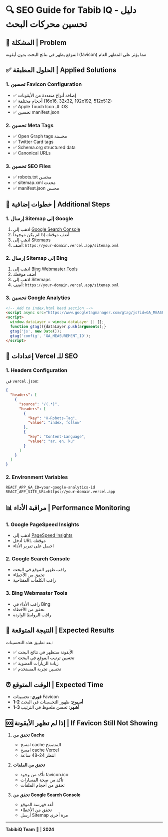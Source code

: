 # 🔍 SEO Guide for Tabib IQ - دليل تحسين محركات البحث

## 🎯 المشكلة | Problem
الموقع يظهر في نتائج البحث بدون أيقونة (favicon) مما يؤثر على المظهر العام

## ✅ الحلول المطبقة | Applied Solutions

### 1. **تحسين Favicon Configuration**
- ✅ إضافة أنواع متعددة من الأيقونات
- ✅ أحجام مختلفة (16x16, 32x32, 192x192, 512x512)
- ✅ Apple Touch Icon للـ iOS
- ✅ تحسين manifest.json

### 2. **تحسين Meta Tags**
- ✅ Open Graph tags محسنة
- ✅ Twitter Card tags
- ✅ Schema.org structured data
- ✅ Canonical URLs

### 3. **تحسين SEO Files**
- ✅ robots.txt محسن
- ✅ sitemap.xml محدث
- ✅ manifest.json محسن

## 🚀 خطوات إضافية | Additional Steps

### 1. **إرسال Sitemap إلى Google**
1. اذهب إلى [Google Search Console](https://search.google.com/search-console)
2. أضف موقعك إذا لم يكن موجوداً
3. اذهب إلى Sitemaps
4. أضف: `https://your-domain.vercel.app/sitemap.xml`

### 2. **إرسال Sitemap إلى Bing**
1. اذهب إلى [Bing Webmaster Tools](https://www.bing.com/webmasters)
2. أضف موقعك
3. اذهب إلى Sitemaps
4. أضف: `https://your-domain.vercel.app/sitemap.xml`

### 3. **تحسين Google Analytics**
```html
<!-- Add to index.html head section -->
<script async src="https://www.googletagmanager.com/gtag/js?id=GA_MEASUREMENT_ID"></script>
<script>
  window.dataLayer = window.dataLayer || [];
  function gtag(){dataLayer.push(arguments);}
  gtag('js', new Date());
  gtag('config', 'GA_MEASUREMENT_ID');
</script>
```

## 🔧 إعدادات Vercel للـ SEO

### 1. **Headers Configuration**
في `vercel.json`:
```json
{
  "headers": [
    {
      "source": "/(.*)",
      "headers": [
        {
          "key": "X-Robots-Tag",
          "value": "index, follow"
        },
        {
          "key": "Content-Language",
          "value": "ar, en, ku"
        }
      ]
    }
  ]
}
```

### 2. **Environment Variables**
```
REACT_APP_GA_ID=your-google-analytics-id
REACT_APP_SITE_URL=https://your-domain.vercel.app
```

## 📊 مراقبة الأداء | Performance Monitoring

### 1. **Google PageSpeed Insights**
- اذهب إلى [PageSpeed Insights](https://pagespeed.web.dev/)
- أدخل URL موقعك
- احصل على تقرير الأداء

### 2. **Google Search Console**
- راقب ظهور الموقع في البحث
- تحقق من الأخطاء
- راقب الكلمات المفتاحية

### 3. **Bing Webmaster Tools**
- راقب الأداء في Bing
- تحقق من الأخطاء
- راقب الروابط الواردة

## 🎯 النتيجة المتوقعة | Expected Results

بعد تطبيق هذه التحسينات:
- ✅ الأيقونة ستظهر في نتائج البحث
- ✅ تحسين ترتيب الموقع في البحث
- ✅ زيادة الزيارات العضوية
- ✅ تحسين تجربة المستخدم

## ⏰ الوقت المتوقع | Expected Time

- **فوري**: تحسينات Favicon
- **1-2 أسبوع**: ظهور التحسينات في البحث
- **1-3 أشهر**: تحسن ملحوظ في الترتيب

## 🆘 إذا لم تظهر الأيقونة | If Favicon Still Not Showing

1. **تحقق من Cache**
   - امسح cache المتصفح
   - امسح cache Vercel
   - انتظر 24-48 ساعة

2. **تحقق من الملفات**
   - تأكد من وجود favicon.ico
   - تأكد من صحة المسارات
   - تحقق من أحجام الملفات

3. **تحقق من Google Search Console**
   - أعد فهرسة الموقع
   - تحقق من الأخطاء
   - أرسل Sitemap مرة أخرى

---

**TabibiQ Team** 🏥 | **2024** 